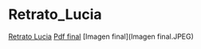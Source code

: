 # Retrato_Lucia

[Retrato Lucia](Clase_Lucia.pdf)
[Pdf final](Clase_Lucia.pdf)
[Imagen final](Imagen final.JPEG)
